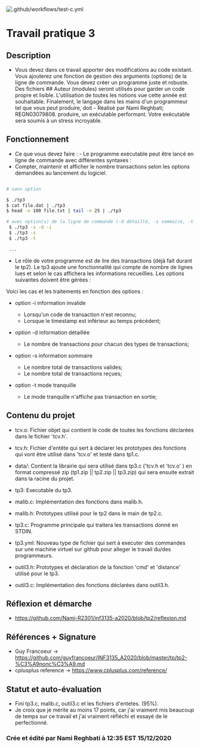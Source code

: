  ![.github/workflows/test-c.yml](https://github.com/Nami-R2301/inf3135-a2020/workflows/.github/workflows/test-c.yml/badge.svg?branch=tp3)
 
 # Travail pratique 3

 ## Description
 
  - Vous devez dans ce travail apporter des modifications au code existant. Vous ajouterez une fonction de gestion des arguments (options) de la ligne de commande.  Vous 
    devez créer un programme juste et robuste.  Des fichiers ## Auteur (modules) seront utilisés pour garder un code propre et lisible.  L'utilisation de toutes les 
    notions vue cette année est souhaitable. Finalement, le langage dans les mains d'un programmeur tel que vous peut produire, doit - Réalisé par Nami Reghbati; 
    REGN03079808. produire, un exécutable performant.  Votre exécutable sera soumis à un stress incroyable.

 ## Fonctionnement

   - Ce que vous devez faire : - Le programme exécutable peut être lancé en ligne de commande avec différentes syntaxes :
   - Compter, maintenir et afficher le nombre transactions selon les options demandées au lancement du logiciel.
   
   ```bash

   # sans option
 
   $ ./tp3 
   $ cat file.dat | ./tp3
   $ head -n 100 file.txt | tail -n 25 | ./tp3

   # avec option(s) de la ligne de commande (-d détaillé, -s sommaire, -t tranquille -i invalide)
    $ ./tp3 -s -d -i
    $ ./tp3 -s
    $ ./tp3 -t

    ...

   ``` 
   - Le rôle de votre programme est de lire des transactions (déjà fait durant le tp2). Le tp3 ajoute une fonctionnalité 
     qui compte de nombre de lignes lues et selon le cas affichera les informations recueillies. Les options suivantes doivent être gérées :

   Voici les cas et les traitements en fonction des options :   

   - option -i information invalide
     + Lorsqu'un code de transaction n'est reconnu;
     + Lorsque le timestamp est inférieur au temps précédent;

   - option -d information détaillée
     + Le nombre de transactions pour chacun des types de transactions;

   - option -s information sommaire
     + Le nombre total de transactions valides;
     + Le nombre total de transactions reçues;

   - option -t mode tranquille
     + Le mode tranquille n'affiche pas transaction en sortie;

 ## Contenu du projet

   - tcv.o: Fichier objet qui contient le code de toutes les fonctions déclarées dans le fichier 'tcv.h'.

   - tcv.h: Fichier d'entête qui sert à déclarer les prototypes des fonctions qui vont être utilisé dans 'tcv.o' et testé dans tp1.c. 

   - data/: Contient la librairie qui sera utilisé dans tp3.c ('tcv.h et 'tcv.o' ) en format compressé zip (tp1.zip || tp2.zip || tp3.zip) qui sera ensuite extrait dans la racine du projet.

   - tp3: Executable du tp3.
 
   - malib.c: Implémentation des fonctions dans malib.h.

   - malib.h: Prototypes utilisé pour le tp2 dans le main de tp2.c.

   - tp3.c: Programme principale qui traitera les transactions donné en STDIN.

   - tp3.yml: Nouveau type de fichier qui sert à executer des commandes sur une machine virtuel sur github pour alleger le travail du/des programmeurs.

   - outil3.h: Prototypes et déclaration de la fonction 'cmd' et 'distance' utilisé pour le tp3.

   - outil3.c: Implémentation des fonctions déclarées dans outil3.h.

 ## Réflexion et démarche
   
   - https://github.com/Nami-R2301/inf3135-a2020/blob/tp2/reflexion.md 

 ## Références + Signature 

   - Guy Francoeur -> https://github.com/guyfrancoeur/INF3135_A2020/blob/master/tp/tp2-%C3%A9nonc%C3%A9.md 
   - cplusplus reference -> https://www.cplusplus.com/reference/ 

 ## Statut et auto-évaluation

   - Fini tp3.c, malib.c, outil3.c et les fichiers d'entetes. (95%). 
   - Je croix que je mérite au moins 17 points, car j'ai vraiment mis beaucoup de temps sur ce travail et j'ai vraiment réfléchi et essayé de le perfectionné.

### Crée et édité par Nami Reghbati à 12:35 EST 15/12/2020 

